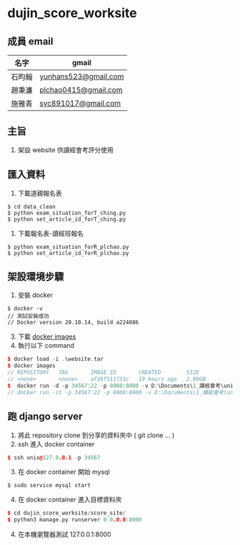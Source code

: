 # dujin_score_worksite
## 成員 email
|名字|gmail|
|-|-|
|石昀翰|yunhans523@gmail.com|
|趙秉濂|plchao0415@gmail.com|
|施雅青|syc891017@gmail.com|
## 主旨
1. 架設 website 供讀經會考評分使用
## 匯入資料
1. 下載道親報名表
```
$ cd data_clean
$ python exam_situation_forT_ching.py
$ python set_article_id_forT_ching.py
```
1. 下載報名表-讀經班報名
```
$ python exam_situation_forR_plchao.py
$ python set_article_id_forR_plchao.py
``` 
## 架設環境步驟
1. 安裝 docker
```
$ docker -v
// 測試安裝成功
// Docker version 20.10.14, build a224086
```
3. 下載 [docker images](https://drive.google.com/file/d/18qb9hOHK8lb4DNeoTxx-tQfXRx7NPJVy/view?usp=drive_link)
4. 執行以下 command
```cpp
$ docker load -i .\website.tar
$ docker images
// REPOSITORY   TAG       IMAGE ID       CREATED        SIZE
// <none>       <none>    af16f511733c   19 hours ago   2.09GB
$  docker run -d -p 34567:22 -p 8000:8000 -v D:\Documents\1_讀經會考\unix:/home/unix af16f511733c
// docker run -it -p 34567:22 -p 8000:8000 -v D:\Documents\1_讀經會考\unix:/home/unix af16f511733c
```
## 跑 django server
1. 將此 repository clone 到分享的資料夾中 ( git clone ... )
2. ssh 進入 docker container
```cpp
$ ssh unix@127.0.0.1 -p 34567
```
3. 在 docker container 開始 mysql
```
$ sudo service mysql start
```
4. 在 docker container 進入目標資料夾
```cpp
$ cd dujin_score_worksite/score_site/
$ python3 manage.py runserver 0.0.0.0:8000
```
4. 在本機瀏覽器測試 127.0.0.1:8000
